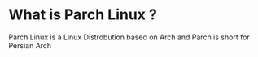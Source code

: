 # What is Parch Linux ?

Parch Linux is a Linux Distrobution based on Arch and Parch is short for Persian Arch
